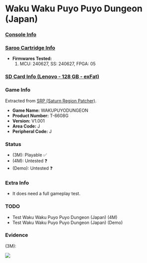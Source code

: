 # Waku Waku Puyo Puyo Dungeon (Japan)

### [Console Info](../../../../Info/Consoles/VA13/README.md)

### [Saroo Cartridge Info](../../../../Info/Cartridges/RetroGameParadiseStore/1.32F/README.md)

- <b>Firmwares Tested:</b>
  1. MCU: 240627, SS: 240627, FPGA: 05

### [SD Card Info (Lenovo - 128 GB - exFat)](../../../../Info/SdCards/Lenovo/128GB/exfat/README.md)

### Game Info

Extracted from [SRP (Saturn Region Patcher)](https://segaxtreme.net/resources/saturn-region-patcher.81/download).

- <b>Game Name:</b> WAKUPUYODUNGEON
- <b>Product Number:</b> T-6608G
- <b>Version:</b> V1.001
- <b>Area Code:</b> J
- <b>Peripheral Code:</b> J

### Status

- (3M): Playable :white_check_mark:
- (4M): Untested :question:
- (Demo): Untested :question:

### Extra Info

- It does need a full gameplay test.

### TODO

- Test Waku Waku Puyo Puyo Dungeon (Japan) (4M)
- Test Waku Waku Puyo Puyo Dungeon (Japan) (Demo)

### Evidence

(3M):

[![](https://img.youtube.com/vi/5KgFRcAweo4/0.jpg)](https://www.youtube.com/watch?v=5KgFRcAweo4)
